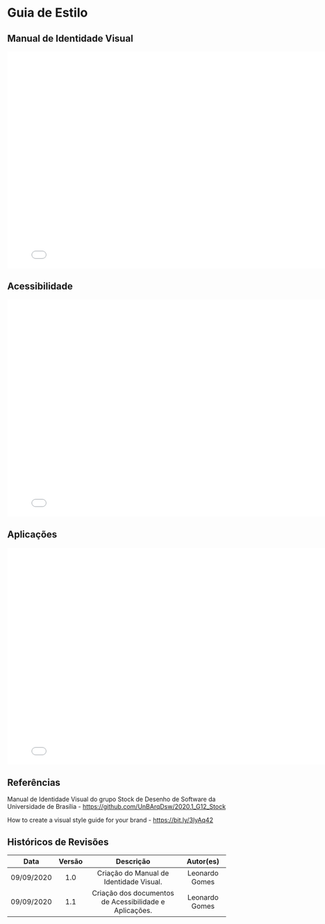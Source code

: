 # Guia de Estilo

## Manual de Identidade Visual

<embed src="./assets/manual_de_identidade_visual.pdf" width="800px" height="500px" />

## Acessibilidade

<embed src="./assets/acessibilidade.pdf" width="800px" height="500px" />

## Aplicações

<embed src="./assets/aplicacoes.pdf" width="800px" height="500px" />

## Referências

Manual de Identidade Visual do grupo Stock de Desenho de Software da Universidade de Brasília - https://github.com/UnBArqDsw/2020.1_G12_Stock

How to create a visual style guide for your brand - https://bit.ly/3lyAq42

## Históricos de Revisões

|    Data    | Versão |                       Descrição                        |   Autor(es)    |
| :--------: | :----: | :----------------------------------------------------: | :------------: |
| 09/09/2020 |  1.0   |        Criação do Manual de Identidade Visual.         | Leonardo Gomes |
| 09/09/2020 |  1.1   | Criação dos documentos de Acessibilidade e Aplicações. | Leonardo Gomes |
